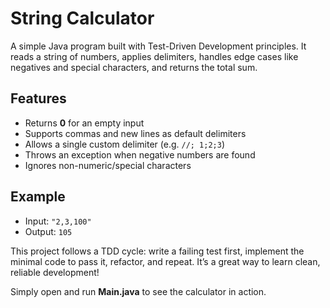 # String Calculator

A simple Java program built with Test-Driven Development principles. It reads a string of numbers, applies delimiters, handles edge cases like negatives and special characters, and returns the total sum.

## Features

* Returns **0** for an empty input
* Supports commas and new lines as default delimiters
* Allows a single custom delimiter (e.g. `//; 1;2;3`)
* Throws an exception when negative numbers are found
* Ignores non-numeric/special characters

## Example

* Input: `"2,3,100"`
* Output: `105`

This project follows a TDD cycle: write a failing test first, implement the minimal code to pass it, refactor, and repeat. It’s a great way to learn clean, reliable development!

Simply open and run **Main.java** to see the calculator in action.
